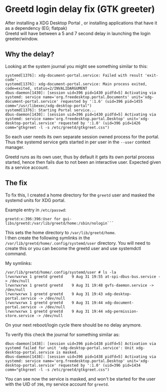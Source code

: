 # Greetd login delay fix (GTK greeter)

After installing a XDG Desktop Portal , or installing applications that have it as a dependency (EG; flatpak)    
Greetd will have between a 5 and 7 second delay in launching the login greeter/window.    

## Why the delay?
Looking at the system journal you might see something similar to this:   
```
systemd[1376]: xdg-document-portal.service: Failed with result 'exit-code'.
systemd[1376]: xdg-document-portal.service: Main process exited, code=exited, status=2/INVALIDARGUMENT
dbus-daemon[1430]: [session uid=396 pid=1430 pidfd=5] Activating via systemd: service name='org.freedesktop.portal.Documents' unit='xdg-document-portal.service' requested by ':1.6' (uid=396 pid=1455 comm="/usr/libexec/xdg-desktop-portal")
systemd[1376]: Starting Portal service...
dbus-daemon[1430]: [session uid=396 pid=1430 pidfd=5] Activating via systemd: service name='org.freedesktop.portal.Desktop' unit='xdg-desktop-portal.service' requested by ':1.0' (uid=396 pid=1426 comm="gtkgreet -l -s /etc/greetd/gtkgreet.css")
```

So each user needs its own separate session owned process for the portal.   
Thus the systemd service gets started in per user in the `--user` context manager.   

Greetd runs as its own user, thus by default it gets its own portal process started, hence then fails due to not been an interactive user. Expected given its a service account.    

## The fix

To fix this, I created a home directory for the `greetd` user and masked the systemd units for XDG portal.    

Example entry in `/etc/passwd`:   
```
greetd:x:396:396:User for gui-libs/greetd:/var/lib/greetd/home:/sbin/nologin```

```

This sets the home directory to `/var/lib/greetd/home`.    
I then create the following symlinks in the `/var/lib/greetd/home/.config/systemd/user` directory. You will need to create this or you can become the greetd user and use systemdctl command.   

My symlinks:
```
/var/lib/greetd/home/.config/systemd/user # ls -la
lrwxrwxrwx 1 greetd greetd    9 Aug 31 19:55 at-spi-dbus-bus.service -> /dev/null
lrwxrwxrwx 1 greetd greetd    9 Aug 31 19:48 gvfs-daemon.service -> /dev/null
lrwxrwxrwx 1 greetd greetd    9 Aug 31 19:43 xdg-desktop-portal.service -> /dev/null
lrwxrwxrwx 1 greetd greetd    9 Aug 31 19:44 xdg-document-portal.service -> /dev/null
lrwxrwxrwx 1 greetd greetd    9 Aug 31 19:44 xdg-permission-store.service -> /dev/null
```

On your next reboot/login cycle there should be no delay anymore.    

To verify this check the journal for something similar as:
```
dbus-daemon[1438]: [session uid=396 pid=1438 pidfd=5] Activation via systemd failed for unit 'xdg-desktop-portal.service': Unit xdg-desktop-portal.service is masked.
dbus-daemon[1438]: [session uid=396 pid=1438 pidfd=5] Activating via systemd: service name='org.freedesktop.portal.Desktop' unit='xdg-desktop-portal.service' requested by ':1.0' (uid=396 pid=1434 comm="gtkgreet -l -s /etc/greetd/gtkgreet.css")

```

You can see now the service is masked, and won't be started for the user with the UID of `396`, my service account for `greetd`.   

